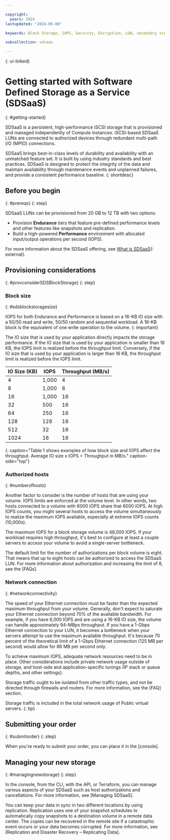 ```yaml
---

copyright:
  years: 2024
lastupdated: "2024-05-08"

keywords: Block Storage, IOPS, Security, Encryption, LUN, secondary storage, mount storage, provision storage, iSCSI, MPIO, redundant

subcollection: sdsaas

---
```


{: ui-linked}

# Getting started with Software Defined Storage as a Service (SDSaaS)
{: #getting-started}

SDSaaS is a persistent, high-performance iSCSI storage that is provisioned and managed independently of Compute instances. iSCSI-based SDSaaS LUNs are connected to authorized devices through redundant multi-path I/O (MPIO) connections.

SDSaaS brings best-in-class levels of durability and availability with an unmatched feature set. It is built by using industry standards and best practices. SDSaaS is designed to protect the integrity of the data and maintain availability through maintenance events and unplanned failures, and provide a consistent performance baseline.
{: shortdesc}


## Before you begin
{: #prereqs}
{: step}

SDSaaS LUNs can be provisioned from 20 GB to 12 TB with two options:
- Provision **Endurance** tiers that feature pre-defined performance levels and other features like snapshots and replication.
- Build a high-powered **Performance** environment with allocated input/output operations per second (IOPS).

For more information about the SDSaaS offering, see [What is SDSaaS](https://www.ibm.com/products/sdsaas){: external}.

## Provisioning considerations
{: #provconsiderSDSBlockStorage}
{: step}

### Block size
{: #sdsblockstoragesize}

IOPS for both Endurance and Performance is based on a 16-KB IO size with a 50/50 read and write, 50/50 random and sequential workload. A 16-KB block is the equivalent of one write operation to the volume.
{: important}

The IO size that is used by your application directly impacts the storage performance. If the IO size that is used by your application is smaller than 16 KB, the IOPS limit is realized before the throughput limit. Conversely, if the IO size that is used by your application is larger than 16 KB, the throughput limit is realized before the IOPS limit.

| IO Size (KB) | IOPS | Throughput (MB/s) |
|-----|-----|-----|
| 4 | 1,000 | 4 |
| 8 | 1,000 | 8 |
| 16 | 1,000 | 16 |
| 32 | 500 | 16 |
| 64 | 250 | 16 |
| 128 | 128 | 16 |
| 512 | 32 | 16 |
| 1024 | 16 | 16 |
{: caption="Table 1 shows examples of how block size and IOPS affect the throughput. Average IO size x IOPS = Throughput in MB/s." caption-side="top"}

### Authorized hosts
{: #numberofhosts}

Another factor to consider is the number of hosts that are using your volume. IOPS limits are enforced at the volume level. In other words, two hosts connected to a volume with 6000 IOPS share that 6000 IOPS. At high IOPS counts, you might several hosts to access the volume simultaneously to realize the maximum IOPS available, especially at extreme IOPS counts (10,000s).

The maximum IOPS for a block storage volume is 48,000 IOPS. If your workload requires high throughput, it's best to configure at least a couple servers to access your volume to avoid a single-server bottleneck.

The default limit for the number of authorizations per block volume is eight. That means that up to eight hosts can be authorized to access the SDSaaS LUN. For more information about authorization and increasing the limit of 8, see the [FAQs].

### Network connection
{: #networkconnectivity}

The speed of your Ethernet connection must be faster than the expected maximum throughput from your volume. Generally, don't expect to saturate your Ethernet connection beyond 70% of the available bandwidth. For example, if you have 6,000 IOPS and are using a 16-KB IO size, the volume can handle approximately 94-MBps throughput. If you have a 1-Gbps Ethernet connection to your LUN, it becomes a bottleneck when your servers attempt to use the maximum available throughput. It's because 70 percent of the theoretical limit of a 1-Gbps Ethernet connection (125 MB per second) would allow for 88 MB per second only.

To achieve maximum IOPS, adequate network resources need to be in place. Other considerations include private network usage outside of storage, and host-side and application-specific tunings (IP stack or queue depths, and other settings).

Storage traffic ought to be isolated from other traffic types, and not be directed through firewalls and routers. For more information, see the [FAQ] section.

Storage traffic is included in the total network usage of Public virtual servers.
{: tip}

## Submitting your order
{: #submitorder}
{: step}

When you're ready to submit your order, you can place it in the [console].




## Managing your new storage
{: #managingnewstorage}
{: step}

In the console, from the CLI, with the API, or Terraform, you can manage various aspects of your SDSaaS such as host authorizations and cancellations. For more information, see [Managing SDSaaS].

You can keep your data in sync in two different locations by using replication. Replication uses one of your snapshot schedules to automatically copy snapshots to a destination volume in a remote data center. The copies can be recovered in the remote site if a catastrophic event occurs or your data becomes corrupted. For more information, see [Replication and Disaster Recovery – Replicating Data].
